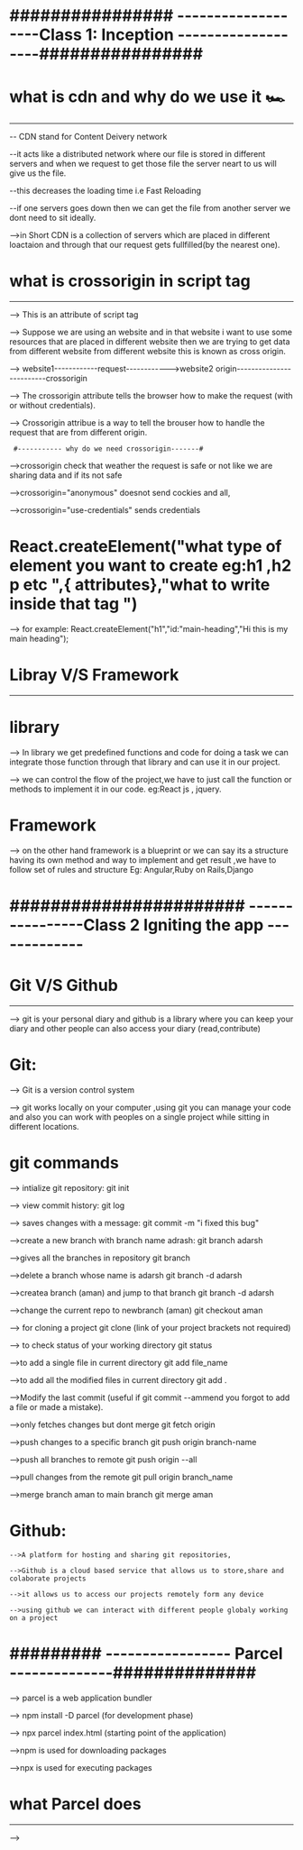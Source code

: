 # ################ -------------------Class 1: Inception -------------------################

# what is cdn and why do we use it 🏎
--------------------------------------

-- CDN stand for Content Deivery network 

--it acts like a distributed network where our file is stored in different servers and when we request to get those file the server neart to us will give us the file.

--this decreases the loading time  i.e Fast Reloading

--if one servers goes down then we can get the file from another server we dont need to sit ideally.

-->in Short CDN is a collection of servers which are placed in different loactaion and through that our request gets fullfilled(by the nearest one).

# what is crossorigin in script tag
-------------------------------------

--> This is an attribute of script tag

--> Suppose we are using an website and in that website i want to use some resources that are placed in different website then we are trying to get data from different website from different website this is known as cross origin.

-->      website1------------request------------>website2
             origin-------------------------crossorigin  

--> The crossorigin attribute tells the browser how to make the request (with or without credentials).

--> Crossorigin attribue is a way to tell the brouser how to handle the request that are from different origin.

     #----------- why do we need crossorigin-------#

-->crossorigin check that weather the request is safe or not like we are sharing data and if its not safe 

-->crossorigin="anonymous"    doesnot send cockies and all,

-->crossorigin="use-credentials"  sends credentials

# React.createElement("what type of element you want to create eg:h1 ,h2 p etc ",{ attributes},"what to write inside that tag ")

--> for example:   React.createElement("h1","id:"main-heading","Hi this is my main heading");


# Libray V/S Framework
------------------------
# library

--> In library we get predefined functions and code for doing a task we can integrate those function through that library and can use it in our project.

--> we can control the flow of the project,we have to just call the function or methods to implement it in our code. eg:React js , jquery.

# Framework
 
--> on the other hand framework is a blueprint or we can say its a structure having its own method and way to implement and get result ,we have to follow set of rules and structure Eg: Angular,Ruby on Rails,Django 


#  #######################  ----------------Class 2 Igniting the app ------------- #######################

# Git V/S Github
-----------------

--> git is your personal diary and github is a library where you can keep your diary and other people can also access     your diary (read,contribute)

 # Git: 

   --> Git is a version control system

   --> git works locally on your computer ,using git you can manage your code and also you can work with peoples on a single project while sitting in different locations.

  # git commands

   --> intialize git repository:                               git init

   --> view commit history:                                    git log
   
   --> saves changes with a message:                           git commit -m "i fixed this bug"
   
   -->create a new branch with branch name adrash:             git branch adarsh
   
   -->gives all the branches in repository                     git branch 
   
   -->delete a branch whose name is adarsh                     git branch -d adarsh 
   
   -->createa branch (aman) and jump to that branch            git branch -d adarsh 
   
   -->change the current repo to newbranch (aman)              git checkout aman
   
   --> for cloning a project                                   git clone (link of your project brackets not required)
   
   --> to check status of your working directory               git status
   
   -->to add a single file in current directory                git add file_name
   
   -->to add all the modified files in current directory       git add .
   
   -->Modify the last commit (useful if                        git commit --ammend 
    you forgot to add a file or made a mistake).

   -->only fetches changes but dont merge                      git fetch origin

   -->push changes to a specific branch                        git push origin branch-name
   
   -->push all branches to remote                              git push origin --all
   
   -->pull changes from the remote                             git pull origin branch_name

   -->merge branch aman to main branch                         git merge aman
 

 # Github:

    -->A platform for hosting and sharing git repositories, 
   
    -->Github is a cloud based service that allows us to store,share and colaborate projects
   
    -->it allows us to access our projects remotely form any device 
   
    -->using github we can interact with different people globaly working on a project

#  ######### ----------------- Parcel --------------##############

--> parcel is a web application bundler

--> npm install -D parcel  (for development phase)

--> npx parcel index.html (starting point of the application)

   -->npm is used for downloading packages

   -->npx is used for executing packages

# what Parcel does
--------------------

-->
